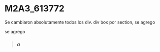 # M2A3_613772
Se cambiaron absolutamente todos los div.
div box por section, se agrego <main> se agrego <article> <section> <address> <time> <blockquote> <cite> <h1> a <h6>
